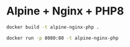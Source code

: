 # Alpine + Nginx + PHP8

```bash
docker build -t alpine-nginx-php .
```

```bash
docker run -p 8080:80 -t alpine-nginx-php
```